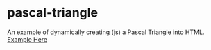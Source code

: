# pascal-triangle
An example of dynamically creating (js) a Pascal Triangle into HTML. [Example Here](http://codepen.io/Olliebaba/pen/QjBPja?editors=100)
